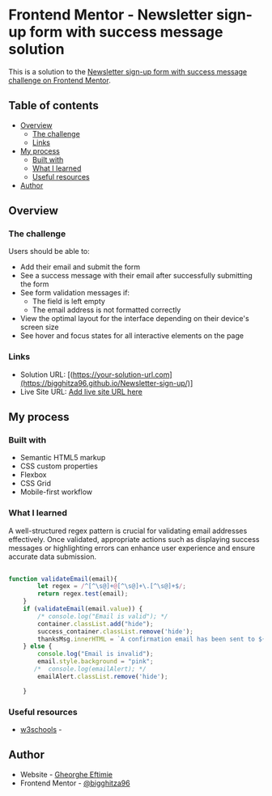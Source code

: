 # Frontend Mentor - Newsletter sign-up form with success message solution

This is a solution to the [Newsletter sign-up form with success message challenge on Frontend Mentor](https://www.frontendmentor.io/challenges/newsletter-signup-form-with-success-message-3FC1AZbNrv).

## Table of contents

- [Overview](#overview)
  - [The challenge](#the-challenge)
  - [Links](#links)
- [My process](#my-process)
  - [Built with](#built-with)
  - [What I learned](#what-i-learned)
  - [Useful resources](#useful-resources)
- [Author](#author)

## Overview
### The challenge
Users should be able to:

- Add their email and submit the form
- See a success message with their email after successfully submitting the form
- See form validation messages if:
  - The field is left empty
  - The email address is not formatted correctly
- View the optimal layout for the interface depending on their device's screen size
- See hover and focus states for all interactive elements on the page


### Links

- Solution URL: [(https://your-solution-url.com](https://bigghitza96.github.io/Newsletter-sign-up/)]
- Live Site URL: [Add live site URL here](https://www.frontendmentor.io/solutions/newsletter-signup-form-with-success-message-solution-regex-pattern-7XTqt8Lrsv)

## My process

### Built with

- Semantic HTML5 markup
- CSS custom properties
- Flexbox
- CSS Grid
- Mobile-first workflow

### What I learned
A well-structured regex pattern is crucial for validating email addresses effectively. Once validated, appropriate actions such as displaying success messages or highlighting errors can enhance user experience and ensure accurate data submission.

```js
 
function validateEmail(email){
        let regex = /^[^\s@]+@[^\s@]+\.[^\s@]+$/;
        return regex.test(email);
    }
    if (validateEmail(email.value)) {
        /* console.log("Email is valid"); */
        container.classList.add("hide");
        success_container.classList.remove('hide');
        thanksMsg.innerHTML = `A confirmation email has been sent to ${email.value}. Please open it and click the button inside to confirm your subscription.`;
    } else {
        console.log("Email is invalid");
        email.style.background = "pink";
       /*  console.log(emailAlert); */
        emailAlert.classList.remove('hide');

    }
```


### Useful resources

- [w3schools](hhttps://www.w3schools.com/) - 

## Author

- Website - [Gheorghe Eftimie](https://eftimieportofolio.com/)
- Frontend Mentor - [@bigghitza96](https://www.frontendmentor.io/profile/bigghitza96)



